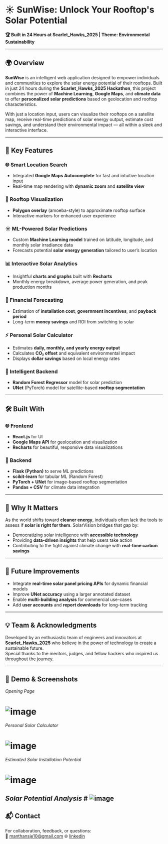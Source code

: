 # ☀️ SunWise: Unlock Your Rooftop's Solar Potential  
**🏆 Built in 24 Hours at Scarlet_Hawks_2025 | Theme: Environmental Sustainability**

---

## 🌍 Overview

**SunWise** is an intelligent web application designed to empower individuals and communities to explore the solar energy potential of their rooftops. Built in just 24 hours during the **Scarlet_Hawks_2025 Hackathon**, this project combines the power of **Machine Learning**, **Google Maps**, and **climate data** to offer **personalized solar predictions** based on geolocation and rooftop characteristics.

With just a location input, users can visualize their rooftops on a satellite map, receive real-time predictions of solar energy output, estimate cost savings, and understand their environmental impact — all within a sleek and interactive interface.

---

## 🔧 Key Features

### 🌐 Smart Location Search  
- Integrated **Google Maps Autocomplete** for fast and intuitive location input  
- Real-time map rendering with **dynamic zoom** and **satellite view**

### 📍 Rooftop Visualization  
- **Polygon overlay** (amoeba-style) to approximate rooftop surface  
- Interactive markers for enhanced user experience  

### ☀️ ML-Powered Solar Predictions  
- Custom **Machine Learning model** trained on latitude, longitude, and monthly solar irradiance data  
- Forecasts potential **solar energy generation** tailored to user’s location  

### 📊 Interactive Solar Analytics  
- Insightful **charts and graphs** built with **Recharts**  
- Monthly energy breakdown, average power generation, and peak production months  

### 💸 Financial Forecasting  
- Estimation of **installation cost**, **government incentives**, and **payback period**  
- Long-term **money savings** and ROI from switching to solar  

### ⚡ Personal Solar Calculator  
- Estimates **daily, monthly, and yearly energy output**  
- Calculates **CO₂ offset** and equivalent environmental impact  
- Displays **dollar savings** based on local energy rates  

### 🧠 Intelligent Backend  
- **Random Forest Regressor** model for solar prediction  
- **UNet** (PyTorch) model for satellite-based **rooftop segmentation**  

---

## 🛠️ Built With

### 🌐 Frontend  
- **React.js** for UI  
- **Google Maps API** for geolocation and visualization  
- **Recharts** for beautiful, responsive data visualizations  

### 🧪 Backend  
- **Flask (Python)** to serve ML predictions  
- **scikit-learn** for tabular ML (Random Forest)  
- **PyTorch + UNet** for image-based rooftop segmentation  
- **Pandas + CSV** for climate data integration  

---

## 🌱 Why It Matters

As the world shifts toward **cleaner energy**, individuals often lack the tools to assess if **solar is right for them**. SolarVision bridges that gap by:

- Democratizing solar intelligence with **accessible technology**  
- Providing **data-driven insights** that help users take action  
- Contributing to the fight against climate change with **real-time carbon savings**

---

## 🚀 Future Improvements

- Integrate **real-time solar panel pricing APIs** for dynamic financial models  
- Improve **UNet accuracy** using a larger annotated dataset  
- Enable **multi-building analysis** for commercial use-cases  
- Add **user accounts** and **report downloads** for long-term tracking

---

## 💡 Team & Acknowledgments

Developed by an enthusiastic team of engineers and innovators at **Scarlet_Hawks_2025** who believe in the power of technology to create a sustainable future.  
Special thanks to the mentors, judges, and fellow hackers who inspired us throughout the journey.

---

## 📸 Demo & Screenshots

*Opening Page*
 # ![image](https://github.com/AtharvPat/Scarlet_Hawks_Hackathon_2025/blob/main/Screenshot/1.png)

 *Personal Solar Calculator*
  # ![image](https://github.com/AtharvPat/Scarlet_Hawks_Hackathon_2025/blob/main/Screenshot/2.1.png)

  *Estimated Solar Installation Potential*
   # ![image](https://github.com/AtharvPat/Scarlet_Hawks_Hackathon_2025/blob/main/Screenshot/2.png)

   *Solar Potential Analysis*
    # ![image](https://github.com/AtharvPat/Scarlet_Hawks_Hackathon_2025/blob/main/Screenshot/3.png)
---

## 📬 Contact

For collaboration, feedback, or questions:  
📧 manthansje10@gmail.com
🌐 [linkedin](https://www.linkedin.com/in/manthan-surjuse/)

